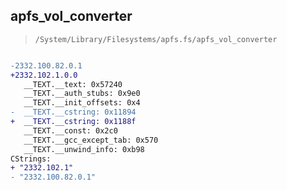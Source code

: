 ## apfs_vol_converter

> `/System/Library/Filesystems/apfs.fs/apfs_vol_converter`

```diff

-2332.100.82.0.1
+2332.102.1.0.0
   __TEXT.__text: 0x57240
   __TEXT.__auth_stubs: 0x9e0
   __TEXT.__init_offsets: 0x4
-  __TEXT.__cstring: 0x11894
+  __TEXT.__cstring: 0x1188f
   __TEXT.__const: 0x2c0
   __TEXT.__gcc_except_tab: 0x570
   __TEXT.__unwind_info: 0xb98
CStrings:
+ "2332.102.1"
- "2332.100.82.0.1"

```

